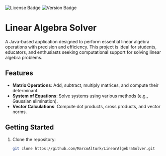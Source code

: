 ![License Badge](https://img.shields.io/badge/License-MIT-blue.svg)
![Version Badge](https://img.shields.io/badge/version-v1.0.0-green.svg)

# Linear Algebra Solver

A Java-based application designed to perform essential linear algebra operations with precision and efficiency. This project is ideal for students, educators, and enthusiasts seeking computational support for solving linear algebra problems.

## Features

- **Matrix Operations**: Add, subtract, multiply matrices, and compute their determinant.
- **System of Equations**: Solve systems using various methods (e.g., Gaussian elimination).
- **Vector Calculations**: Compute dot products, cross products, and vector norms.

## Getting Started

1. Clone the repository:
   ```bash
   git clone https://github.com/MarcoAlturk/LinearAlgebraSolver.git
